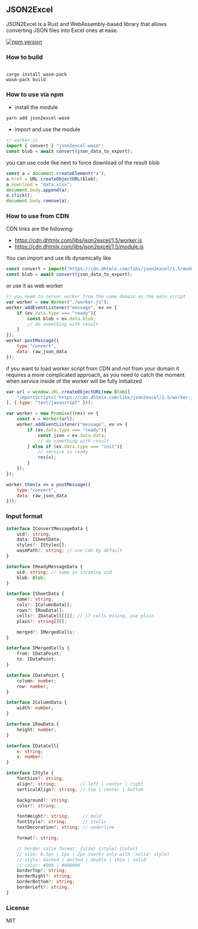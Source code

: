 JSON2Excel
--------------

JSON2Excel is a Rust and WebAssembly-based library that allows converting JSON files into Excel ones at ease.

[![npm version](https://badge.fury.io/js/json2excel-wasm.svg)](https://badge.fury.io/js/json2excel-wasm)

### How to build

```

cargo install wasm-pack
wasm-pack build
```

### How to use via npm

- install the module

```js
yarn add json2excel-wasm
```
- import and use the module

```js
// worker.js
import { convert } "json2excel-wasm";
const blob = await convert(json_data_to_export);
```

you can use code like next to force download of the result blob

```js
const a = document.createElement("a");
a.href = URL.createObjectURL(blob);
a.download = "data.xlsx";
document.body.append(a);
a.click();
document.body.remove(a);
```

### How to use from CDN

CDN links are the following:

- https://cdn.dhtmlx.com/libs/json2excel/1.5/worker.js
- https://cdn.dhtmlx.com/libs/json2excel/1.5/module.js

You can import and use lib dynamically like

```js
const convert = import("https://cdn.dhtmlx.com/libs/json2excel/1.5/module.js");
const blob = await convert(json_data_to_export);
```

or use it as web worker

```js
// you need to server worker from the same domain as the main script
var worker = new Worker("./worker.js");
worker.addEventListener("message", ev => {
    if (ev.data.type === "ready"){
        const blob = ev.data.blob;
        // do something with result
    }
});
worker.postMessage({
    type:"convert",
    data: raw_json_data
});
```

if you want to load worker script from CDN and not from your domain it requires a more complicated approach, as you need to catch the moment when service inside of the worker will be fully initialized

```js
var url = window.URL.createObjectURL(new Blob([
    "importScripts('https://cdn.dhtmlx.com/libs/json2excel/1.5/worker.js');"
], { type: "text/javascript" }));

var worker = new Promise((res) => {
    const x = Worker(url);
    worker.addEventListener("message", ev => {
        if (ev.data.type === "ready"){
            const json = ev.data.data;
            // do something with result
        } else if (ev.data.type === "init"){
            // service is ready
            res(x);
        }
    });
});

worker.then(x => x.postMessage({
    type:"convert",
    data: raw_json_data
}));
```


### Input format

```ts
interface IConvertMessageData {
    uid?: string;
    data: ISheetData;
    styles?: IStyles[];
    wasmPath?: string; // use cdn by default
}

interface IReadyMessageData {
    uid: string; // same as incoming uid
    blob: Blob;
}

interface ISheetData {
    name?: string;
    cols?: IColumnData[];
    rows?: IRowData[];
    cells?: IDataCell[][]; // if cells mising, use plain
    plain?: string[][];

    merged?: IMergedCells;
}

interface IMergedCells {
    from: IDataPoint;
    to: IDataPoint;
}

interface IDataPoint {
    column: number;
    row: number;
}

interface IColumnData {
    width: number;
}

interface IRowData {
    height: number;
}

interface IDataCell{
    v: string;
    s: number;
}

interface IStyle {
    fontSize?: string;
    align?: string;         // left | center | right
    verticalAlign?: string; // top | center | bottom

    background?: string;
    color?: string;

    fontWeight?: string;     // bold
    fontStyle?: string;      // italic
    textDecoration?: string; // underline

    format?: string;

    // border valie format: {size} {style} {color}
    // size: 0.5px | 1px | 2px (works only with 'solid' style)
    // style: dashed | dotted | double | thin | solid
    // color: #000 | #000000
    borderTop?: string;
    borderRight?: string;
    borderBottom?: string;
    borderLeft?: string;
}
```


### License

MIT
